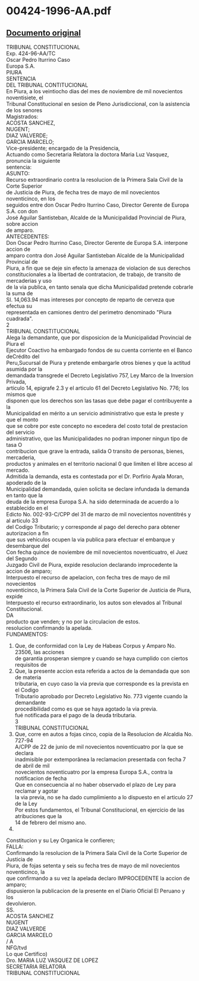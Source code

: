 
00424-1996-AA.pdf
=================
  
[Documento original](https://tc.gob.pe/jurisprudencia/1998/00424-1996-AA.pdf)  
---  
TRIBUNAL CONSTITUCIONAL  
Exp. 424-96-AA/TC  
Oscar Pedro Iturrino Caso  
Europa S.A.  
PIURA  
SENTENCIA  
DEL TRIBUNAL CONTITUCIONAL  
En Piura, a los veintiocho dias del mes de noviembre de mil novecientos noventisiete, el  
Tribunal Constitucional en sesion de Pleno Jurisdiccional, con la asistencia de los senores  
Magistrados:  
ACOSTA SANCHEZ,  
NUGENT;  
DIAZ VALVERDE;  
GARCIA MARCELO;  
Vice-presidente; encargado de la Presidencia,  
Actuando como Secretaria Relatora la doctora Maria Luz Vasquez, pronuncia la siguiente  
sentencia:  
ASUNTO:  
Recurso extraordinario contra la resolucion de la Primera Sala Civil de la Corte Superior  
de Justicia de Piura, de fecha tres de mayo de mil novecientos noventicinco, en los  
seguidos entre don Oscar Pedro Iturrino Caso, Director Gerente de Europa S.A. con don  
José Aguilar Santisteban, Alcalde de la Municipalidad Provincial de Piura, sobre accion  
de amparo.  
ANTECEDENTES:  
Don Oscar Pedro Iturrino Caso, Director Gerente de Europa S.A. interpone accion de  
amparo contra don José Aguilar Santisteban Alcalde de la Municipalidad Provincial de  
Piura, a fin que se deje sin efecto la amenaza de violacion de sus derechos  
constitucionales a la libertad de contratacion, de trabajo, de transito de mercaderias y uso  
de la via publica, en tanto senala que dicha Municipalidad pretende cobrarle la suma de  
SI. 14,063.94 mas intereses por concepto de reparto de cerveza que efectua su  
representada en camiones dentro del perimetro denominado "Piura cuadrada".  
2  
TRIBUNAL CONSTITUCIONAL  
Alega la demandante, que por disposicion de la Municipalidad Provincial de Piura el  
Ejecutor Coactivo ha embargado fondos de su cuenta corriente en el Banco deCrédito del  
Peru,Sucursal de Piura y pretende embargarle otros bienes y que la actitud asumida por la  
demandada transgrede el Decreto Legislativo 757, Ley Marco de la Inversion Privada,  
articulo 14, epigrafe 2.3 y el articulo 61 del Decreto Legislativo No. 776; los mismos que  
disponen que los derechos son las tasas que debe pagar el contribuyente a la  
Municipalidad en mérito a un servicio administrativo que esta le preste y que el monto  
que se cobre por este concepto no excedera del costo total de prestacion del servicio  
administrativo, que las Municipalidades no podran imponer ningun tipo de tasa O  
contribucion que grave la entrada, salida O transito de personas, bienes, mercaderia,  
productos y animales en el territorio nacional 0 que limiten el libre acceso al mercado.  
Admitida la demanda, esta es contestada por el Dr. Porfirio Ayala Moran, apoderado de la  
Municipalidad demandada, quien solicita se declare infundada la demanda en tanto que la  
deuda de la empresa Europa S.A. ha sido determinada de acuerdo a lo establecido en el  
Edicto No. 002-93-C/CPP del 31 de marzo de mil novecientos noventitrés y al articulo 33  
del Codigo Tributario; y corresponde al pago del derecho para obtener autorizacion a fin  
que sus vehiculos ocupen la via publica para efectuar el embarque y desembarque del  
Con fecha quince de noviembre de mil novecientos noventicuatro, el Juez del Segundo  
Juzgado Civil de Piura, expide resolucion declarando improcedente la accion de amparo;  
Interpuesto el recurso de apelacion, con fecha tres de mayo de mil novecientos  
noventicinco, la Primera Sala Civil de la Corte Superior de Justicia de Piura, expide  
Interpuesto el recurso extraordinario, los autos son elevados al Tribunal Constitucional.  
DA  
producto que venden; y no por la circulacion de estos.  
resolucion confirmando la apelada.  
FUNDAMENTOS:  
1. Que, de conformidad con la Ley de Habeas Corpus y Amparo No. 23506, las acciones  
de garantia prosperan siempre y cuando se haya cumplido con ciertos requisitos de  
2. Que, la presente accion esta referida a actos de la demandada que son de materia  
tributaria, en cuyo caso la via previa que corresponde es la prevista en el Codigo  
Tributario aprobado por Decreto Legislativo No. 773 vigente cuando la demandante  
procedibilidad como es que se haya agotado la via previa.  
fué notificada para el pago de la deuda tributaria.  
3  
TRIBUNAL CONSTITUCIONAL  
3. Que, corre en autos a fojas cinco, copia de la Resolucion de Alcaldia No. 727-94  
A/CPP de 22 de junio de mil novecientos noventicuatro por la que se declara  
inadmisible por extemporânea la reclamacion presentada con fecha 7 de abril de mil  
novecientos noventicuatro por la empresa Europa S.A., contra la notificacion de fecha  
Que en consecuencia al no haber observado el plazo de Ley para reclamar y agotar  
la via previa, no se ha dado cumplimiento a lo dispuesto en el articulo 27 de la Ley  
Por estos fundamentos, el Tribunal Constitucional, en ejercicio de las atribuciones que la  
14 de febrero del mismo ano.  
23506.  
Constitucion y su Ley Organica le confieren;  
FALLA:  
Confirmando la resolucion de la Primera Sala Civil de la Corte Superior de Justicia de  
Piura, de fojas setenta y seis su fecha tres de mayo de mil novecientos noventicinco, la  
que confirmando a su vez la apelada declaro IMPROCEDENTE la accion de amparo;  
dispusieron la publicacion de la presente en el Diario Oficial El Peruano y los  
devolvieron.  
SS.  
ACOSTA SANCHEZ  
NUGENT  
DIAZ VALVERDE  
GARCIA MARCELO  
/ A  
NFG/tvd  
Lo que Certifico)  
Dro. MARIA LUZ VASQUEZ DE LOPEZ  
SECRETARIA RELATORA  
TRIBUNAL CONSTITUCIONAL